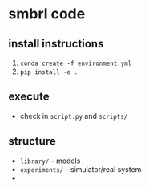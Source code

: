 # smbrl code

## install instructions
1. `conda create -f environment.yml`
2. `pip install -e .`

## execute
- check in `script.py` and `scripts/`

## structure
- `library/` - models
- `experiments/` - simulator/real system
- 
